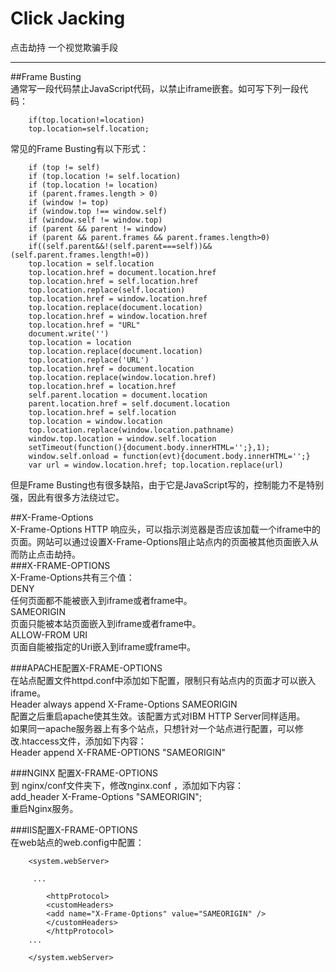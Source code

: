 # Click Jacking

点击劫持  一个视觉欺骗手段


---

##Frame Busting  
通常写一段代码禁止JavaScript代码，以禁止iframe嵌套。如可写下列一段代码：  

		if(top.location!=location)  
		top.location=self.location; 
 
常见的Frame Busting有以下形式：  

		if (top != self)  
		if (top.location != self.location)  
		if (top.location != location)  
		if (parent.frames.length > 0)  
		if (window != top)  
		if (window.top !== window.self)  
		if (window.self != window.top)  
		if (parent && parent != window)  
		if (parent && parent.frames && parent.frames.length>0)  
		if((self.parent&&!(self.parent===self))&&(self.parent.frames.length!=0))  
		top.location = self.location  
		top.location.href = document.location.href  
		top.location.href = self.location.href  
		top.location.replace(self.location)  
		top.location.href = window.location.href  
		top.location.replace(document.location)  
		top.location.href = window.location.href  
		top.location.href = "URL"  
		document.write('')  
		top.location = location  
		top.location.replace(document.location)  
		top.location.replace('URL')  
		top.location.href = document.location  
		top.location.replace(window.location.href)  
		top.location.href = location.href  
		self.parent.location = document.location  
		parent.location.href = self.document.location  
		top.location.href = self.location  
		top.location = window.location  
		top.location.replace(window.location.pathname)  
		window.top.location = window.self.location  
		setTimeout(function(){document.body.innerHTML='';},1);  
		window.self.onload = function(evt){document.body.innerHTML='';}  
		var url = window.location.href; top.location.replace(url)  

但是Frame Busting也有很多缺陷，由于它是JavaScript写的，控制能力不是特别强，因此有很多方法绕过它。  

##X-Frame-Options  
X-Frame-Options HTTP 响应头，可以指示浏览器是否应该加载一个iframe中的页面。网站可以通过设置X-Frame-Options阻止站点内的页面被其他页面嵌入从而防止点击劫持。  
###X-FRAME-OPTIONS  
X-Frame-Options共有三个值：  
DENY  
任何页面都不能被嵌入到iframe或者frame中。  
SAMEORIGIN  
页面只能被本站页面嵌入到iframe或者frame中。  
ALLOW-FROM URI  
页面自能被指定的Uri嵌入到iframe或frame中。  

###APACHE配置X-FRAME-OPTIONS  
在站点配置文件httpd.conf中添加如下配置，限制只有站点内的页面才可以嵌入iframe。  
Header always append X-Frame-Options SAMEORIGIN  
配置之后重启apache使其生效。该配置方式对IBM HTTP Server同样适用。  
如果同一apache服务器上有多个站点，只想针对一个站点进行配置，可以修改.htaccess文件，添加如下内容：  
Header append X-FRAME-OPTIONS "SAMEORIGIN"  

###NGINX 配置X-FRAME-OPTIONS  
到 nginx/conf文件夹下，修改nginx.conf ，添加如下内容：  
add_header X-Frame-Options "SAMEORIGIN";  
重启Nginx服务。  

###IIS配置X-FRAME-OPTIONS  
在web站点的web.config中配置：  
  
		<system.webServer>  

		 ...

			<httpProtocol>
			<customHeaders>
			<add name="X-Frame-Options" value="SAMEORIGIN" />  
			</customHeaders>  
			</httpProtocol>  
		... 

		</system.webServer>  
